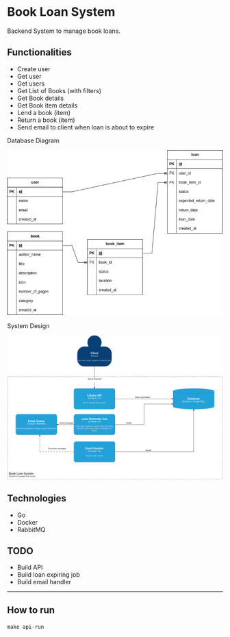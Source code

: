 
# Book Loan System

Backend System to manage book loans.

## Functionalities

- Create user
- Get user
- Get users
- Get List of Books (with filters)
- Get Book details
- Get Book item details
- Lend a book (item)
- Return a book (item)
- Send email to client when loan is about to expire

Database Diagram

![database modeling](book_loan_system-DB.drawio.png "Title")

System Design

![system design](book_loan_system-system_design.drawio.png "Title")

## Technologies

- Go
- Docker
- RabbitMQ

## TODO

- Build API
- Build loan expiring job
- Build email handler


---

## How to run

`make api-run`